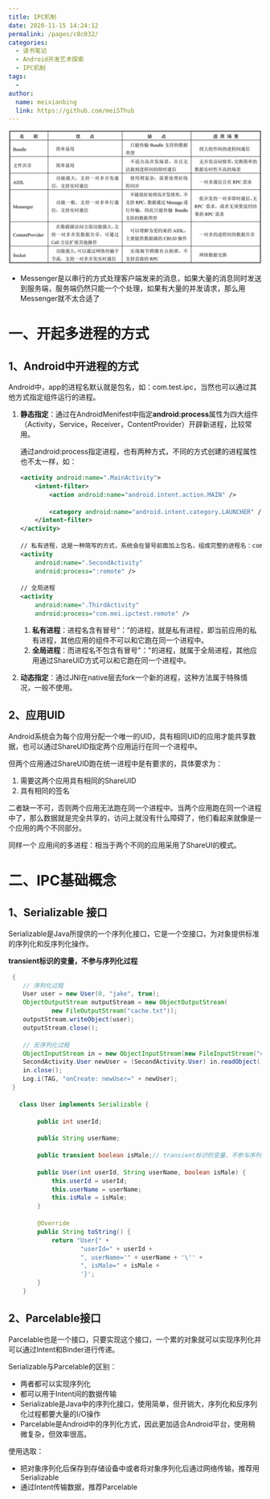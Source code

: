 ```yaml
---
title: IPC机制
date: 2020-11-15 14:24:12
permalink: /pages/c8c032/
categories:
  - 读书笔记
  - Android开发艺术探索
  - IPC机制
tags:
  - 
author: 
  name: meixianbing
  link: https://github.com/meiSThub
---
```

![image-20220627142724132](https://raw.githubusercontent.com/meiSThub/BlogImage/master/2022image-20220627142724132.png)

* Messenger是以串行的方式处理客户端发来的消息，如果大量的消息同时发送到服务端，服务端仍然只能一个个处理，如果有大量的并发请求，那么用Messenger就不太合适了

# 一、开起多进程的方式

## 1、Android中开进程的方式

Android中，app的进程名默认就是包名，如：com.test.ipc，当然也可以通过其他方式指定组件运行的进程。

1. **静态指定**：通过在AndroidMenifest中指定**android:process**属性为四大组件（Activity，Service，Receiver，ContentProvider）开辟新进程，比较常用。

   通过android:process指定进程，也有两种方式，不同的方式创建的进程属性也不太一样，如：

   ```xml
   <activity android:name=".MainActivity">
       <intent-filter>
           <action android:name="android.intent.action.MAIN" />
   
           <category android:name="android.intent.category.LAUNCHER" />
       </intent-filter>
   </activity>
   
   // 私有进程，这是一种简写的方式，系统会在冒号前面加上包名，组成完整的进程名：com.mei.ipctest:remote
   <activity
       android:name=".SecondActivity"
       android:process=":remote" /> 
   
   // 全局进程
   <activity
       android:name=".ThirdActivity"
       android:process="com.mei.ipctest.remote" />
   ```

   1. **私有进程**：进程名含有冒号“：”的进程，就是私有进程，即当前应用的私有进程，其他应用的组件不可以和它跑在同一个进程中。
   2. **全局进程**：而进程名不包含有冒号"："的进程，就属于全局进程，其他应用通过ShareUID方式可以和它跑在同一个进程中。

2. **动态指定**：通过JNI在native层去fork一个新的进程，这种方法属于特殊情况，一般不使用。



## 2、应用UID

Android系统会为每个应用分配一个唯一的UID，具有相同UID的应用才能共享数据，也可以通过ShareUID指定两个应用运行在同一个进程中。

但两个应用通过ShareUID跑在统一进程中是有要求的，具体要求为：

1. 需要这两个应用具有相同的ShareUID
2. 具有相同的签名

二者缺一不可，否则两个应用无法跑在同一个进程中。当两个应用跑在同一个进程中了，那么数据就是完全共享的，访问上就没有什么障碍了，他们看起来就像是一个应用的两个不同部分。



同样一个 应用间的多进程：相当于两个不同的应用采用了ShareUI的模式。



# 二、IPC基础概念

## 1、Serializable 接口

Serializable是Java所提供的一个序列化接口，它是一个空接口，为对象提供标准的序列化和反序列化操作。

**transient标识的变量，不参与序列化过程**

```java
 {
    // 序列化过程
    User user = new User(0, "jake", true);
    ObjectOutputStream outputStream = new ObjectOutputStream(
            new FileOutputStream("cache.txt"));
    outputStream.writeObject(user);
    outputStream.close();

    // 反序列化过程
    ObjectInputStream in = new ObjectInputStream(new FileInputStream("cache.txt"));
    SecondActivity.User newUser = (SecondActivity.User) in.readObject();
    in.close();
    Log.i(TAG, "onCreate: newUser=" + newUser);
 }
   
   class User implements Serializable {

        public int userId;

        public String userName;

        public transient boolean isMale;// transient标识的变量，不参与序列化过程

        public User(int userId, String userName, boolean isMale) {
            this.userId = userId;
            this.userName = userName;
            this.isMale = isMale;
        }

        @Override
        public String toString() {
            return "User{" +
                    "userId=" + userId +
                    ", userName='" + userName + '\'' +
                    ", isMale=" + isMale +
                    '}';
        }
    }
```



## 2、Parcelable接口

Parcelable也是一个接口，只要实现这个接口，一个累的对象就可以实现序列化并可以通过Intent和Binder进行传递。



Serializable与Parcelable的区别：

* 两者都可以实现序列化
* 都可以用于Intent间的数据传输
* Serializable是Java中的序列化接口，使用简单，但开销大，序列化和反序列化过程都要大量的I/O操作
* Parcelable是Android中的序列化方式，因此更加适合Android平台，使用稍微复杂，但效率很高。



使用选取：

* 把对象序列化后保存到存储设备中或者将对象序列化后通过网络传输，推荐用Serializable
* 通过Intent传输数据，推荐Parcelable



